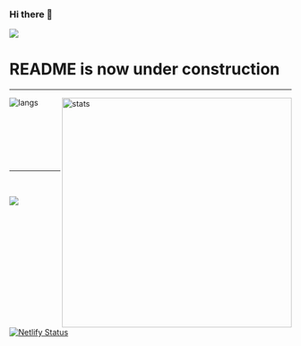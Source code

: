 ### Hi there 👋

![](https://komarev.com/ghpvc/?username=phaedonv&color=ff69b4&label=COFFEES+CONSUMED)

# README is now under construction

<hr>
<p><img align="left" src="https://github-readme-stats.vercel.app/api/top-langs?username=phaedonv&show_icons=true&locale=en&layout=compact&theme=synthwave" alt="langs" /></p>
<p>&nbsp;<img align="right" src="https://github-readme-stats.vercel.app/api?username=phaedonv&show_icons=true&locale=en&theme=synthwave" alt="stats" width="410" /></p>
<br><br><br><br><br>
<hr>
<br>
<p><img src="https://github-profile-trophy.vercel.app/?username=phaedonv&row=2&column=3&theme=radical&no-bg=false" /></p>



<!--
<div align="center">
    <img src="https://github-profile-trophy.vercel.app/?username=phaedonv&theme=juicyfresh&no-bg=true" />
</div><br>

**phaedonv/phaedonv** is a ✨ _special_ ✨ repository because its `README.md` (this file) appears on your GitHub profile.

Here are some ideas to get you started:

- 🔭 I’m currently working on ...
- 🌱 I’m currently learning ...
- 👯 I’m looking to collaborate on ...
- 🤔 I’m looking for help with ...
- 💬 Ask me about ...
- 📫 How to reach me: ...
- 😄 Pronouns: ...
- ⚡ Fun fact: ...

[![Phaedonv's GitHub stats](https://github-readme-stats.vercel.app/api?username=phaedonv)](https://github.com/phaedonv)

-->

[![Netlify Status](https://api.netlify.com/api/v1/badges/aa41cbc4-8e58-4337-98d8-c2ecdc1becfe/deploy-status)](https://app.netlify.com/sites/phaedonv/deploys)